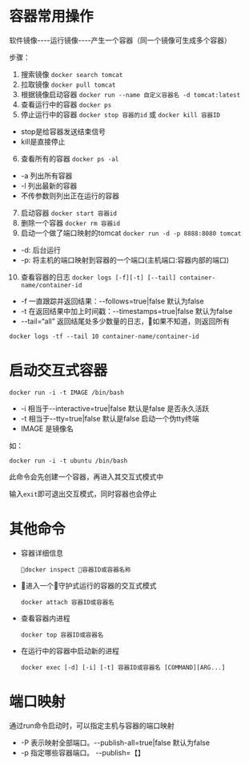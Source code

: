 # 容器常用操作

软件镜像----运行镜像----产生一个容器（同一个镜像可生成多个容器）

步骤：

1. 搜索镜像 `docker search tomcat`
2. 拉取镜像 `docker pull tomcat`
3. 根据镜像启动容器 `docker run --name 自定义容器名 -d tomcat:latest`
4. 查看运行中的容器 `docker ps`
5. 停止运行中的容器 `docker stop 容器的id` 或 `docker kill 容器ID`
  - stop是给容器发送结束信号
  - kill是直接停止
6. 查看所有的容器 `docker ps -al`
  - -a 列出所有容器
  - -l 列出最新的容器
  - 不传参数则列出正在运行的容器
7. 启动容器 `docker start 容器id`
8. 删除一个容器 `docker rm 容器id`
9. 启动一个做了端口映射的tomcat `docker run -d -p 8888:8080 tomcat`
  - -d: 后台运行
  - -p: 将主机的端口映射到容器的一个端口(主机端口:容器内部的端口)
10. 查看容器的日志 `docker logs [-f][-t] [--tail] container-name/container-id`
  - -f 一直跟踪并返回结果：--follows=true|false 默认为false
  - -t 在返回结果中加上时间戳：--timestamps=true|false 默认为false
  - --tail=“all” 返回结尾处多少数量的日志，如果不知道，则返回所有
  ```shell
  docker logs -tf --tail 10 container-name/container-id
  ```

# 启动交互式容器

```shell
docker run -i -t IMAGE /bin/bash
```

- -i 相当于--interactive=true|false 默认是false 是否永久活跃
- -t 相当于--tty=true|false 默认是false 启动一个伪tty终端
- IMAGE 是镜像名

如：

```shell
docker run -i -t ubuntu /bin/bash
```

此命令会先创建一个容器，再进入其交互式模式中

输入`exit`即可退出交互模式，同时容器也会停止

# 其他命令

- 容器详细信息
  ```shell
  docker inspect 容器ID或容器名称
  ```
- 进入一个守护式运行的容器的交互式模式
  ```shell
  docker attach 容器ID或容器名
  ```
- 查看容器内进程
  ```shell
  docker top 容器ID或容器名
  ```
- 在运行中的容器中启动新的进程
  ```shell
  docker exec [-d] [-i] [-t] 容器ID或容器名 [COMMAND][ARG...]
  ```
# 端口映射

通过run命令启动时，可以指定主机与容器的端口映射

- -P 表示映射全部端口。--publish-all=true|false 默认为false
- -p 指定哪些容器端口。 --publish=【】
